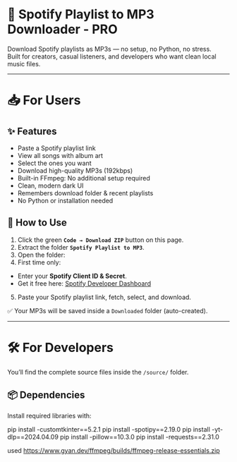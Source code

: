 # 🎵 Spotify Playlist to MP3 Downloader - PRO

Download Spotify playlists as MP3s — no setup, no Python, no stress.  
Built for creators, casual listeners, and developers who want clean local music files.

---

# 📥 For Users

## ✨ Features

- Paste a Spotify playlist link
- View all songs with album art
- Select the ones you want
- Download high-quality MP3s (192kbps)
- Built-in FFmpeg: No additional setup required
- Clean, modern dark UI
- Remembers download folder & recent playlists
- No Python or installation needed

## 🚀 How to Use

1. Click the green **`Code → Download ZIP`** button on this page.
2. Extract the folder **`Spotify Playlist to MP3`**.
3. Open the folder:
4. First time only:
- Enter your **Spotify Client ID & Secret**.
- Get it free here: [Spotify Developer Dashboard](https://developer.spotify.com/dashboard)
5. Paste your Spotify playlist link, fetch, select, and download.

✅ Your MP3s will be saved inside a `Downloaded` folder (auto-created).

---

# 🛠 For Developers

You’ll find the complete source files inside the `/source/` folder.


## 📦 Dependencies

Install required libraries with:

pip install -customtkinter==5.2.1
pip install -spotipy==2.19.0
pip install -yt-dlp==2024.04.09
pip install -pillow==10.3.0
pip install -requests==2.31.0

used https://www.gyan.dev/ffmpeg/builds/ffmpeg-release-essentials.zip

